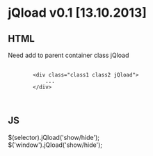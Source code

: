 <h1>jQload v0.1 [13.10.2013]</h1>

<h2>HTML</h2>

<p>Need add to parent container class jQload</p>

<pre>
	<code>
		&lt;div class="class1 class2 jQload"&gt;
			...
		&lt;/div&gt;<br>
	</code>
</pre>

<h2>JS</h2>
<p>
	$(selector).jQload('show/hide');<br>
	$('window').jQload('show/hide');
</p>